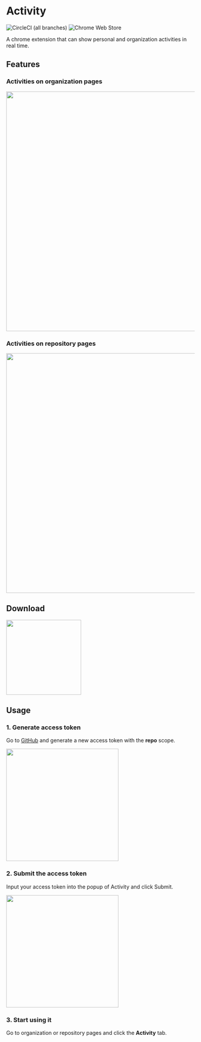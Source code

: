 # Activity

![CircleCI (all branches)](https://img.shields.io/circleci/project/github/Amabel/activity.svg)
![Chrome Web Store](https://img.shields.io/chrome-web-store/v/ddccohlodlgoekgcneljaolpifgkfhki.svg)

A chrome extension that can show personal and organization activities in real time.

## Features

### Activities on organization pages

<img src="https://res.cloudinary.com/luoweibinb/image/upload/v1543273598/activity/Screen_Shot_2018-11-27_at_8.05.55_AM.png" width="640px">


### Activities on repository pages

<img src="https://res.cloudinary.com/luoweibinb/image/upload/v1543234344/activity/Screen_Shot_2018-11-26_at_9.11.17_PM.png" width="640px">


## Download

<a href="https://chrome.google.com/webstore/detail/activity-for-github/ddccohlodlgoekgcneljaolpifgkfhki"><img src="https://res.cloudinary.com/luoweibinb/image/upload/bo_1px_solid_rgb:d9d9d9,r_10/v1543232977/activity/chrome_web_store.png" width="200px"></a>

## Usage

### 1. Generate access token

Go to [GitHub](https://github.com/settings/tokens/new) and generate a new access token with the **repo** scope.

<img src="https://res.cloudinary.com/luoweibinb/image/upload/v1543276019/activity/Screen_Shot_2018-11-27_at_8.46.22_AM.png" width="300px">

### 2. Submit the access token

Input your access token into the popup of Activity and click Submit.

<img src="https://res.cloudinary.com/luoweibinb/image/upload/v1543237496/activity/Screen_Shot_2018-11-26_at_10.04.14_PM.png" width="300px">

### 3. Start using it

Go to organization or repository pages and click the **Activity** tab.

